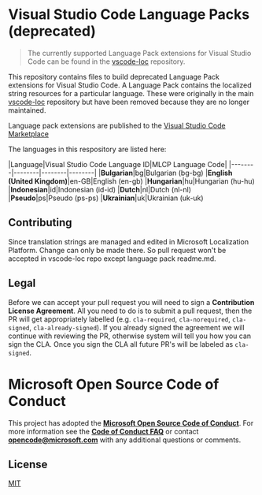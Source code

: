 # Visual Studio Code Language Packs (deprecated)

> The currently supported Language Pack extensions for Visual Studio Code can be found in the [vscode-loc](https://github.com/Microsoft/vscode-loc) repository.

This repository contains files to build deprecated Language Pack extensions for Visual Studio Code. A Language Pack contains the localized string resources for a particular language. These were originally in the main [vscode-loc](https://github.com/Microsoft/vscode-loc) repository but have been removed because they are no longer maintained.

Language pack extensions are published to the [Visual Studio Code Marketplace](https://marketplace.visualstudio.com/search?target=VSCode&category=Language%20Packs&sortBy=Installs)

The languages in this respository are listed here:

|Language|Visual Studio Code Language ID|MLCP Language Code|
|--------|--------|--------|--------|
|**Bulgarian**|bg|Bulgarian (bg-bg)
|**English (United Kingdom)**|en-GB|English (en-gb)
|**Hungarian**|hu|Hungarian (hu-hu)
|**Indonesian**|id|Indonesian (id-id)
|**Dutch**|nl|Dutch (nl-nl)
|**Pseudo**|ps|Pseudo (ps-ps)
|**Ukrainian**|uk|Ukrainian (uk-uk)

## Contributing

Since translation strings are managed and edited in Microsoft Localization Platform. Change can only be made there. So pull request won't be accepted in vscode-loc repo except language pack readme.md.

## Legal

Before we can accept your pull request you will need to sign a **Contribution License Agreement**. All you need to do is to submit a pull request, then the PR will get appropriately labelled (e.g. `cla-required`, `cla-norequired`, `cla-signed`, `cla-already-signed`). If you already signed the agreement we will continue with reviewing the PR, otherwise system will tell you how you can sign the CLA. Once you sign the CLA all future PR's will be labeled as `cla-signed`.

# Microsoft Open Source Code of Conduct

This project has adopted the [**Microsoft Open Source Code of Conduct**](https://opensource.microsoft.com/codeofconduct/).
For more information see the [**Code of Conduct FAQ**](https://opensource.microsoft.com/codeofconduct/faq/) or
contact [**opencode@microsoft.com**](mailto:opencode@microsoft.com) with any additional questions or comments.

## License 
[MIT](LICENSE.md)
